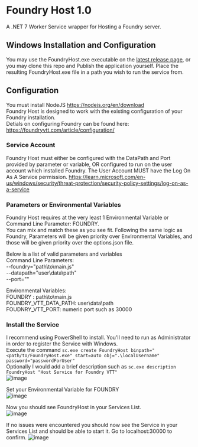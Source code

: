 # Foundry Host 1.0
A .NET 7 Worker Service wrapper for Hosting a Foundry server.

## Windows Installation and Configuration
You may use the FoundryHost.exe executable on the [latest release page](https://github.com/jingounchained/FoundryHost/releases/latest), or you may clone this repo and Publish the application yourself. Place the resulting FoundryHost.exe file in a path you wish to run the service from. 

## Configuration
You must install NodeJS https://nodejs.org/en/download  
Foundry Host is designed to work with the existing configuration of your Foundry installation.   
Detials on configuring Foundry can be found here: https://foundryvtt.com/article/configuration/  

### Service Account  
Foundry Host must either be configured with the DataPath and Port provided by parameter or variable, OR configured to run on the user account which installed Foundry.  The User Account MUST have the Log On As A Service permission. https://learn.microsoft.com/en-us/windows/security/threat-protection/security-policy-settings/log-on-as-a-service  

### Parameters or Environmental Variables     
Foundry Host requires at the very least 1 Environmental Variable or Command Line Parameter: FOUNDRY.  
You can mix and match these as you see fit. Following the same logic as Foundry, Parameters will be given priority over Environmental Variables, and those will be given priority over the options.json file.  
  
Below is a list of valid parameters and variables  
Command Line Parameters:   
	--foundry="path\to\main.js"  
	--datapath="user\data\path"  
	--port="<port integer>"  

Environmental Variables:  
	FOUNDRY : path\to\main.js  
	FOUNDRY_VTT_DATA_PATH: user\data\path  
	FOUDNRY_VTT_PORT: numeric port such as 30000  
  
### Install the Service  
I recommend using PowerShell to install. You'll need to run as Administrator in order to register the Service with Windows.   
Execute the command `sc.exe create FoundryHost binpath="<path/to/FoundryHost.exe" start=auto obj=".\localUsername" password="passwordForUser"`  
Optionally I would add a brief description such as `sc.exe description FoundryHost "Host Service for Foundry VTT"`  
![image](https://github.com/jingounchained/FoundryHost/assets/32217493/87d1f4cc-34e6-4c36-b93d-25e2403c2df4)


Set your Environmental Variable for FOUNDRY  
![image](https://github.com/jingounchained/FoundryHost/assets/32217493/5e7d0a20-afb5-4bf0-83df-6ec783d438b2)

Now you should see FoundryHost in your Services List.   
![image](https://github.com/jingounchained/FoundryHost/assets/32217493/d7cf39b4-5843-46c6-8dea-95770b9a9877)


If no issues were encountered you should now see the Service in your Services List and should be able to start it.   Go to localhost:30000 to confirm.
![image](https://github.com/jingounchained/FoundryHost/assets/32217493/5d27e73f-aba8-4e80-bb13-82386d1cbdda)


